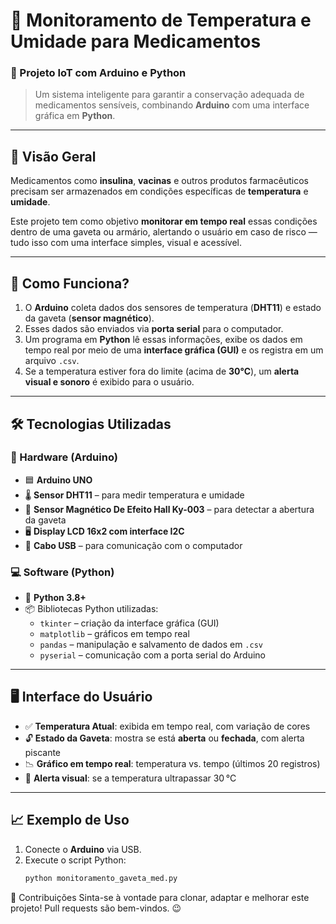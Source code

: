 # 💊 Monitoramento de Temperatura e Umidade para Medicamentos  
### 🔧 Projeto IoT com Arduino e Python

> Um sistema inteligente para garantir a conservação adequada de medicamentos sensíveis, combinando **Arduino** com uma interface gráfica em **Python**.

---

## 🧠 Visão Geral

Medicamentos como **insulina**, **vacinas** e outros produtos farmacêuticos precisam ser armazenados em condições específicas de **temperatura** e **umidade**.  

Este projeto tem como objetivo **monitorar em tempo real** essas condições dentro de uma gaveta ou armário, alertando o usuário em caso de risco — tudo isso com uma interface simples, visual e acessível.

---

## 🔌 Como Funciona?

1. O **Arduino** coleta dados dos sensores de temperatura (**DHT11**) e estado da gaveta (**sensor magnético**).
2. Esses dados são enviados via **porta serial** para o computador.
3. Um programa em **Python** lê essas informações, exibe os dados em tempo real por meio de uma **interface gráfica (GUI)** e os registra em um arquivo `.csv`.
4. Se a temperatura estiver fora do limite (acima de **30°C**), um **alerta visual e sonoro** é exibido para o usuário.

---

## 🛠️ Tecnologias Utilizadas

### 🔽 Hardware (Arduino)

- 🟦 **Arduino UNO**
- 🌡️ **Sensor DHT11** – para medir temperatura e umidade
- 🧲 **Sensor Magnético De Efeito Hall Ky-003** – para detectar a abertura da gaveta
- 🖥️ **Display LCD 16x2 com interface I2C**
- 🔌 **Cabo USB** – para comunicação com o computador

### 💻 Software (Python)

- 🐍 **Python 3.8+**
- 📦 Bibliotecas Python utilizadas:
  - `tkinter` – criação da interface gráfica (GUI)
  - `matplotlib` – gráficos em tempo real
  - `pandas` – manipulação e salvamento de dados em `.csv`
  - `pyserial` – comunicação com a porta serial do Arduino

---

## 🖥️ Interface do Usuário

- ✅ **Temperatura Atual**: exibida em tempo real, com variação de cores
- 🔓 **Estado da Gaveta**: mostra se está **aberta** ou **fechada**, com alerta piscante
- 📉 **Gráfico em tempo real**: temperatura vs. tempo (últimos 20 registros)
- 🚨 **Alerta visual**: se a temperatura ultrapassar 30 °C

---

## 📈 Exemplo de Uso

1. Conecte o **Arduino** via USB.
2. Execute o script Python:
   ```bash
   python monitoramento_gaveta_med.py


🤝 Contribuições
Sinta-se à vontade para clonar, adaptar e melhorar este projeto!
Pull requests são bem-vindos. 😉